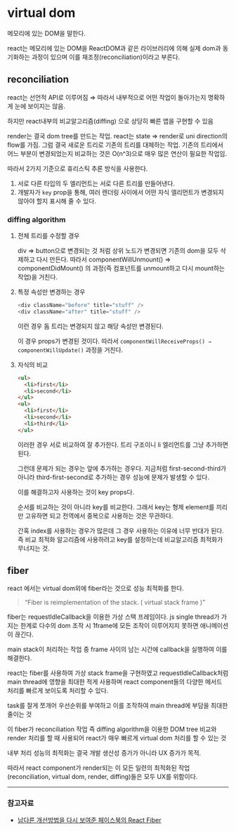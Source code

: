 # virtual dom

메모리에 있는 DOM을 말한다.

react는 메모리에 있는 DOM을 ReactDOM과 같은 라이브러리에 의해 실제 dom과 동기화하는 과정이 있으며 이를 재조정(reconciliation)이라고 부른다.

## reconciliation

react는 선언적 API로 이루어짐 ⇒ 따라서 내부적으로 어떤 작업이 돌아가는지 명확하게 눈에 보이지는 않음.

하지만 react내부의 비교알고리즘(diffing) 으로 상당히 빠른 앱을 구현할 수 있음

render는 결국 dom tree를 만드는 작업. react는 state ⇒ render로 uni direction의 flow를 가짐.
그럼 결국 새로운 트리로 기존의 트리를 대체하는 작업.
기존의 트리에서 어느 부분이 변경되었는지 비교하는 것은 O(n^3)으로 매우 많은 연산이 필요한 작업임.

따라서 2가지 기준으로 휴리스틱 추론 방식을 사용한다.

1. 서로 다른 타입의 두 엘리먼트는 서로 다른 트리를 만들어낸다.
2. 개발자가 `key` prop을 통해, 여러 렌더링 사이에서 어떤 자식 엘리먼트가 변경되지 않아야 할지 표시해 줄 수 있다.

### diffing algorithm

1.  전체 트리를 수정할 경우

    div ⇒ button으로 변경되는 것 처럼 상위 노드가 변경되면 기존의 dom을 모두 삭제하고 다시 만든다. 따라서 componentWillUnmount() ⇒ componentDidMount() 의 과정(즉 컴포넌트를 unmount하고 다시 mount하는 작업)을 거친다.

2.  특정 속성만 변경하는 경우

    ```javascript
    <div className="before" title="stuff" />
    <div className="after" title="stuff" />
    ```

    이런 경우 돔 트리는 변경되지 않고 해당 속성만 변경된다.

    이 경우 props가 변경된 것이다. 따라서 `componentWillReceiveProps() ⇒ componentWillUpdate()` 과정을 거친다.

3.  자식의 비교

    ```html
    <ul>
      <li>first</li>
      <li>second</li>
    </ul>
    <ul>
      <li>first</li>
      <li>second</li>
      <li>third</li>
    </ul>
    ```

    이러한 경우 서로 비교하여 잘 추가한다. 트리 구조이니 li 엘리먼트를 그냥 추가하면 된다.

    그런데 문제가 되는 경우는 앞에 추가하는 경우다. 지금처럼 first-second-third가 아니라 third-first-second로 추가하는 경우 성능에 문제가 발생할 수 있다.

    이를 해결하고자 사용하는 것이 key props다.

    순서를 비교하는 것이 아니라 key를 비교한다. 그래서 key는 형제 element를 끼리만 고유하면 되고 전역에서 중복으로 사용하는 것은 무관하다.

    간혹 index를 사용하는 경우가 많은데 그 경우 사용하는 이유에 너무 반대가 된다. 즉 비교 최적화 알고리즘에 사용하려고 key를 설정하는데 비교알고리즘 최적화가 무너지는 것.

## fiber

react 에서는 virtual dom외에 fiber라는 것으로 성능 최적화를 한다.

> “Fiber is reimplementation of the stack. ( virtual stack frame )”

fiber는 requestIdleCallback을 이용한 가상 스택 프레임이다. js single thread가 가지는 한계로 다수의 dom 조작 시 1frame에 모든 조작이 이루어지지 못하면 애니메이션이 끊긴다.

main stack이 처리하는 작업 중 frame 사이의 남는 시간에 callback을 실행하여 이를 해결한다.

react는 fiber를 사용하여 가상 stack frame을 구현하였고 requestIdleCallback처럼 main thread에 영향을 최대한 적게 사용하며 react component들의 다양한 메서드 처리를 빠르게 보이도록 처리할 수 있다.

task를 잘게 쪼개어 우선순위를 부여하고 이를 조작하여 main thread에 부담을 최대한 줄이는 것

이 fiber가 reconciliation 작업 즉 diffing algorithm을 이용한 DOM tree 비교와 render 처리를 할 때 사용되어 react가 매우 빠르게 virtual dom 처리를 할 수 있는 것

내부 처리 성능의 최적화는 결국 개발 생산성 증가가 아니라 UX 증가가 목적.

따라서 react component가 render되는 이 모든 일련의 최적화된 작업(reconciliation, virtual dom, render, diffing)들은 모두 UX를 위함이다.

---

### 참고자료

- [남다른 개선방법을 다시 보여준 페이스북의 React Fiber](https://medium.com/@codesquad_yoda/%EB%82%A8%EB%8B%A4%EB%A5%B8-%EA%B0%9C%EC%84%A0%EB%B0%A9%EB%B2%95%EC%9D%84-%EB%8B%A4%EC%8B%9C-%EB%B3%B4%EC%97%AC%EC%A4%80-%ED%8E%98%EC%9D%B4%EC%8A%A4%EB%B6%81%EC%9D%98-react-fiber-80b7ca5bd9bb)
